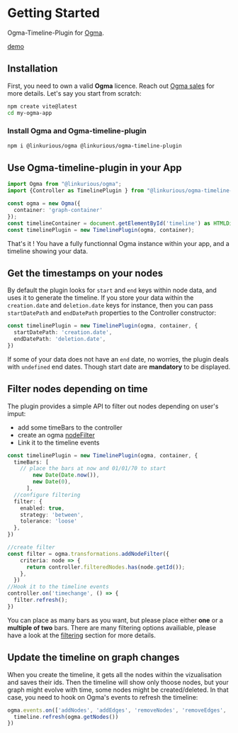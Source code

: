 # Getting Started

Ogma-Timeline-Plugin for [Ogma](https://doc.linkurio.us/ogma/latest/).

[demo](/examples/demo)
## Installation

First, you need to own a valid **Ogma** licence. Reach out [Ogma sales](https://doc.linkurio.us/ogma/latest/support.html) for more details.
Let's say you start from scratch:

```bash
npm create vite@latest
cd my-ogma-app
```

### Install Ogma and Ogma-timeline-plugin
```bash
npm i @linkurious/ogma @linkurious/ogma-timeline-plugin
```

## Use Ogma-timeline-plugin in your App

```ts
import Ogma from "@linkurious/ogma";
import {Controller as TimelinePlugin } from "@linkurious/ogma-timeline-plugin";

const ogma = new Ogma({
  container: 'graph-container'
});
const timelineContainer = document.getElementById('timeline') as HTMLDivElement;
const timelinePlugin = new TimelinePlugin(ogma, container);
```

That's it ! You have a fully functionnal Ogma instance within your app, and a timeline showing your data.

## Get the timestamps on your nodes

By default the plugin looks for `start` and `end` keys within node data, and uses it to generate the timeline.
If you store your data within the `creation.date` and `deletion.date` keys for instance, then you can pass `startDatePath` and `endDatePath` properties to the Controller constructor: 

```ts
const timelinePlugin = new TimelinePlugin(ogma, container, {
  startDatePath: 'creation.date',
  endDatePath: 'deletion.date',
})
```
If some of your data does not have an `end` date, no worries, the plugin deals with `undefined` end dates. Though start date are **mandatory** to be displayed.

## Filter nodes depending on time

The plugin provides a simple API to filter out nodes depending on user's imput: 
 - add some timeBars to the controller
 - create an ogma [nodeFilter](https://doc.linkurious.com/ogma/latest/api.html#Ogma-transformations-addNodeFilter)
 - Link it to the timeline events

```ts
const timelinePlugin = new TimelinePlugin(ogma, container, {
  timeBars: [
    // place the bars at now and 01/01/70 to start
        new Date(Date.now()), 
        new Date(0),
      ],
  //configure filtering
  filter: {
    enabled: true,
    strategy: 'between',
    tolerance: 'loose'
  },
})

//create filter
const filter = ogma.transformations.addNodeFilter({
    criteria: node => {
      return controller.filteredNodes.has(node.getId());
    },
  })
//Hook it to the timeline events
controller.on('timechange', () => {
  filter.refresh();
})
```

You can place as many bars as you want, but please place either **one** or a **multiple of two** bars.
There are many filtering options availiable, please have a look at the [filtering](/filtering) section for more details.

## Update the timeline on graph changes

When you create the timeline, it gets all the nodes within the vizualisation and saves their ids. 
Then the timeline will show only thoose nodes, but your graph might evolve with time, some nodes might be created/deleted. In that case, you need to hook on Ogma's events to refresh the timeline: 
  
```ts
ogma.events.on(['addNodes', 'addEdges', 'removeNodes', 'removeEdges', 'clearGraph'] ,() => {
  timeline.refresh(ogma.getNodes())
})
```
